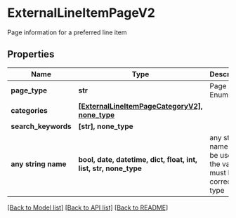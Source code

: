 # ExternalLineItemPageV2

Page information for a preferred line item

## Properties
Name | Type | Description | Notes
------------ | ------------- | ------------- | -------------
**page_type** | **str** | Page Type Enum | 
**categories** | [**[ExternalLineItemPageCategoryV2], none_type**](ExternalLineItemPageCategoryV2.md) |  | [optional] 
**search_keywords** | **[str], none_type** |  | [optional] 
**any string name** | **bool, date, datetime, dict, float, int, list, str, none_type** | any string name can be used but the value must be the correct type | [optional]

[[Back to Model list]](../README.md#documentation-for-models) [[Back to API list]](../README.md#documentation-for-api-endpoints) [[Back to README]](../README.md)


